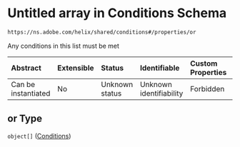 # Untitled array in Conditions Schema

```txt
https://ns.adobe.com/helix/shared/conditions#/properties/or
```

Any conditions in this list must be met

| Abstract            | Extensible | Status         | Identifiable            | Custom Properties | Additional Properties | Access Restrictions | Defined In                                                               |
| :------------------ | :--------- | :------------- | :---------------------- | :---------------- | :-------------------- | :------------------ | :----------------------------------------------------------------------- |
| Can be instantiated | No         | Unknown status | Unknown identifiability | Forbidden         | Allowed               | none                | [conditions.schema.json*](conditions.schema.json "open original schema") |

## or Type

`object[]` ([Conditions](conditions-properties-conditions.md))
